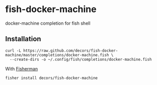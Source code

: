 # fish-docker-machine

docker-machine completion for fish shell

## Installation

```fish
curl -L https://raw.github.com/decors/fish-docker-machine/master/completions/docker-machine.fish \
  --create-dirs -o ~/.config/fish/completions/docker-machine.fish
```

With [Fisherman](https://github.com/fisherman/fisherman)

```fish
fisher install decors/fish-docker-machine
```